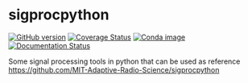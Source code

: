 # sigprocpython

[![GitHub version](https://badge.fury.io/gh/MIT-Adaptive-Radio-Science%2Fsigprocpython.svg)](https://badge.fury.io/gh/MIT-Adaptive-Radio-Science%2Fsigprocpython)
[![Coverage Status](https://coveralls.io/repos/MIT-Adaptive-Radio-Science/sigprocpython/badge.svg)](https://coveralls.io/r/MIT-Adaptive-Radio-Science/sigprocpython)
[![Conda image](https://anaconda.org/swoboj/mitarspysigproc/badges/version.svg)](https://anaconda.org/swoboj/mitarspysigproc)
[![Documentation Status](https://readthedocs.org/projects/isrspectrum/badge/?version=latest)](https://mithaystackarspysigproc.readthedocs.io/en/latest/?badge=latest)

Some signal processing tools in python that can be used as reference
https://github.com/MIT-Adaptive-Radio-Science/sigprocpython
